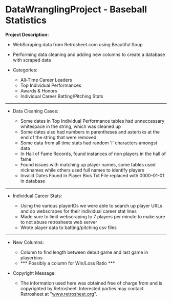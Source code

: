# DataWranglingProject - Baseball Statistics

**Project Description:**
     
- WebScraping data from Retrosheet.com using Beautiful Soup

- Performing data cleaning and adding new columns to create a database with scraped data

- Categories:

     - All-Time Career Leaders
     - Top Individual Performances
     - Awards & Honors
     - Individual Career Batting/Pitching Stats

---

- Data Cleaning Cases:

    - Some dates in Top Individual Performance tables had unneccessary whitespace in the string, which was cleaned up
    - Some dates also had numbers in parentheses and asterisks at the end of the string that were removed
    - Some data from all time stats had random 'i' characters amongst data
    - In Hall of Fame Records, found instances of non players in the hall of fame
    - Found issues with matching up player names, some tables used nicknames while others used full names to identify players
    - Invalid Dates Found in Player Bios Txt File replaced with 0000-01-01 in database

---

- Individual Career Stats:
     
     - Using the various playerIDs we were able to search up player URLs and do webscrapes for their individual career stat lines
     - Made sure to limit webscraping to 7 players per minute to make sure to not abuse retrosheets web server
     - Wrote player data to batting/pitching csv files


--- 


- New Columns:

    - Column to find length between debut game and last game in playerbios
    - *** Possibly a column for Win/Loss Ratio ***


- Copyright Message:

     + The information used here was obtained free of
     charge from and is copyrighted by Retrosheet.  Interested
     parties may contact Retrosheet at "www.retrosheet.org".
